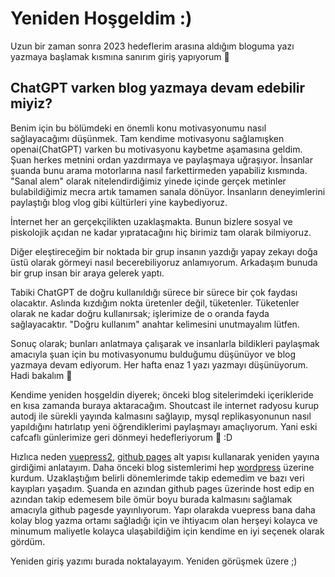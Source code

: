 # Yeniden Hoşgeldim :)

Uzun bir zaman sonra 2023 hedeflerim arasına aldığım bloguma yazı yazmaya başlamak kısmına sanırım giriş yapıyorum :tada:

## ChatGPT varken blog yazmaya devam edebilir miyiz?

Benim için bu bölümdeki en önemli konu motivasyonumu nasıl sağlayacağımı düşünmek. Tam kendime motivasyonu sağlamışken openai(ChatGPT) varken bu motivasyonu kaybetme aşamasına geldim. Şuan herkes metnini ordan yazdırmaya ve paylaşmaya uğraşıyor. İnsanlar şuanda bunu arama motorlarına nasıl farkettirmeden yapabiliz kısmında. "Sanal alem" olarak nitelendirdiğimiz yinede içinde gerçek metinler bulabildiğimiz mecra artık tamamen sanala dönüyor. İnsanların deneyimlerini paylaştığı blog vlog gibi kültürleri yine kaybediyoruz.

İnternet her an gerçekçilikten uzaklaşmakta. Bunun bizlere sosyal ve piskolojik açıdan ne kadar yıpratacağını hiç birimiz tam olarak bilmiyoruz.

Diğer eleştireceğim bir noktada bir grup insanın yazdığı yapay zekayı doğa üstü olarak görmeyi nasıl becerebiliyoruz anlamıyorum. Arkadaşım bunuda bir grup insan bir araya gelerek yaptı.

Tabiki ChatGPT de doğru kullanıldığı sürece bir sürece bir çok faydası olacaktır. Aslında kızdığım nokta üretenler değil, tüketenler. Tüketenler olarak ne kadar doğru kullanırsak; işlerimize de o oranda fayda sağlayacaktır. "Doğru kullanım" anahtar kelimesini unutmayalım lütfen.

Sonuç olarak; bunları anlatmaya çalışarak ve insanlarla bildikleri paylaşmak amacıyla şuan için bu motivasyonumu bulduğumu düşünüyor ve blog yazmaya devam ediyorum. Her hafta enaz 1 yazı yazmayı düşünüyorum. Hadi bakalım :100:

Kendime yeniden hoşgeldin diyerek; önceki blog sitelerimdeki içerikleride en kısa zamanda buraya aktaracağım. Shoutcast ile internet radyosu kurup autodj ile sürekli yayında kalmasını sağlayıp, mysql replikasyonunun nasıl yapıldığını hatırlatıp yeni öğrendiklerimi paylaşmayı amaçlıyorum. Yani eski cafcaflı günlerimize geri dönmeyi hedefleriyorum :tada: :D

Hızlıca neden [vuepress2](https://v2.vuepress.vuejs.org), [github pages](https://github.com) alt yapısı kullanarak yeniden yayına girdiğimi anlatayım. Daha önceki blog sistemlerimi hep [wordpress](https://wordpress.com) üzerine kurdum. Uzaklaştığım belirli dönemlerimde takip edemedim ve bazı veri kayıpları yaşadım. Şuanda en azından github pages üzerinde host edip en azından takip edemesem bile ömür boyu burada kalmasını sağlamak amacıyla github pagesde yayınlıyorum. Yapı olarakda vuepress bana daha kolay blog yazma ortamı sağladığı için ve ihtiyacım olan herşeyi kolayca ve minumum maliyetle kolayca ulaşabildiğim için kendime en iyi seçenek olarak gördüm.

Yeniden giriş yazımı burada noktalayayım. Yeniden görüşmek üzere ;)
